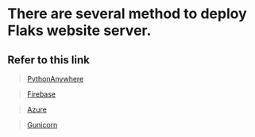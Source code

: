# There are several method to deploy Flaks website server.

## Refer to this link
> [PythonAnywhere](https://medium.com/swlh/how-to-host-your-flask-app-on-pythonanywhere-for-free-df8486eb6a42)

> [Firebase](https://medium.com/@aleemuddin13/how-to-host-static-website-on-firebase-hosting-for-free-9de8917bebf2)

> [Azure](https://github.com/smartninja/example-azure-flask)

> [Gunicorn](https://docs.digitalocean.com/tutorials/app-deploy-flask-app/)

